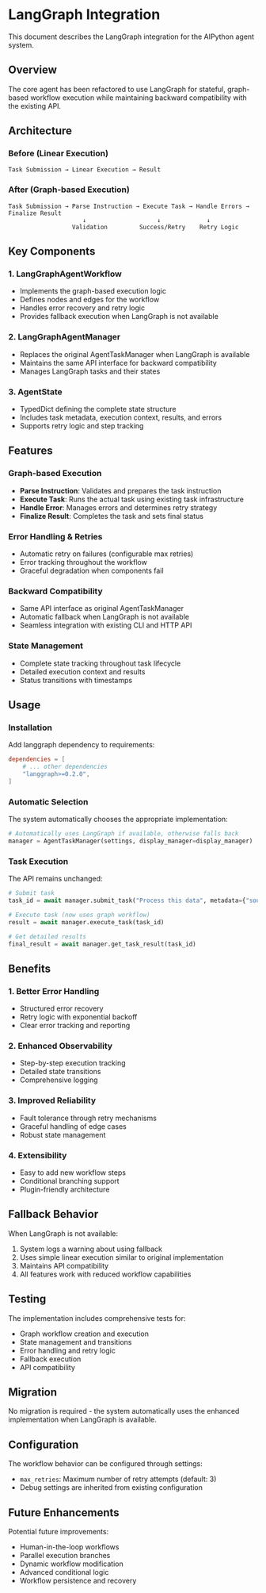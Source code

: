 # LangGraph Integration

This document describes the LangGraph integration for the AIPython agent system.

## Overview

The core agent has been refactored to use LangGraph for stateful, graph-based workflow execution while maintaining backward compatibility with the existing API.

## Architecture

### Before (Linear Execution)
```
Task Submission → Linear Execution → Result
```

### After (Graph-based Execution)
```
Task Submission → Parse Instruction → Execute Task → Handle Errors → Finalize Result
                     ↓                    ↓             ↓
                  Validation         Success/Retry    Retry Logic
```

## Key Components

### 1. LangGraphAgentWorkflow
- Implements the graph-based execution logic
- Defines nodes and edges for the workflow
- Handles error recovery and retry logic
- Provides fallback execution when LangGraph is not available

### 2. LangGraphAgentManager
- Replaces the original AgentTaskManager when LangGraph is available
- Maintains the same API interface for backward compatibility
- Manages LangGraph tasks and their states

### 3. AgentState
- TypedDict defining the complete state structure
- Includes task metadata, execution context, results, and errors
- Supports retry logic and step tracking

## Features

### Graph-based Execution
- **Parse Instruction**: Validates and prepares the task instruction
- **Execute Task**: Runs the actual task using existing task infrastructure  
- **Handle Error**: Manages errors and determines retry strategy
- **Finalize Result**: Completes the task and sets final status

### Error Handling & Retries
- Automatic retry on failures (configurable max retries)
- Error tracking throughout the workflow
- Graceful degradation when components fail

### Backward Compatibility
- Same API interface as original AgentTaskManager
- Automatic fallback when LangGraph is not available
- Seamless integration with existing CLI and HTTP API

### State Management
- Complete state tracking throughout task lifecycle
- Detailed execution context and results
- Status transitions with timestamps

## Usage

### Installation
Add langgraph dependency to requirements:
```toml
dependencies = [
    # ... other dependencies
    "langgraph>=0.2.0",
]
```

### Automatic Selection
The system automatically chooses the appropriate implementation:

```python
# Automatically uses LangGraph if available, otherwise falls back
manager = AgentTaskManager(settings, display_manager=display_manager)
```

### Task Execution
The API remains unchanged:

```python
# Submit task
task_id = await manager.submit_task("Process this data", metadata={"source": "api"})

# Execute task (now uses graph workflow)
result = await manager.execute_task(task_id)

# Get detailed results
final_result = await manager.get_task_result(task_id)
```

## Benefits

### 1. Better Error Handling
- Structured error recovery
- Retry logic with exponential backoff
- Clear error tracking and reporting

### 2. Enhanced Observability
- Step-by-step execution tracking
- Detailed state transitions
- Comprehensive logging

### 3. Improved Reliability
- Fault tolerance through retry mechanisms
- Graceful handling of edge cases
- Robust state management

### 4. Extensibility
- Easy to add new workflow steps
- Conditional branching support
- Plugin-friendly architecture

## Fallback Behavior

When LangGraph is not available:
1. System logs a warning about using fallback
2. Uses simple linear execution similar to original implementation
3. Maintains API compatibility
4. All features work with reduced workflow capabilities

## Testing

The implementation includes comprehensive tests for:
- Graph workflow creation and execution
- State management and transitions
- Error handling and retry logic
- Fallback execution
- API compatibility

## Migration

No migration is required - the system automatically uses the enhanced implementation when LangGraph is available.

## Configuration

The workflow behavior can be configured through settings:
- `max_retries`: Maximum number of retry attempts (default: 3)
- Debug settings are inherited from existing configuration

## Future Enhancements

Potential future improvements:
- Human-in-the-loop workflows
- Parallel execution branches
- Dynamic workflow modification
- Advanced conditional logic
- Workflow persistence and recovery